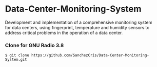 # Data-Center-Monitoring-System

Development and implementation of a comprehensive monitoring system for data centers, using fingerprint, temperature and humidity sensors to address critical problems in the operation of a data center.

### Clone for GNU Radio 3.8

    $ git clone https://github.com/SanchezCris/Data-Center-Monitoring-System.git
